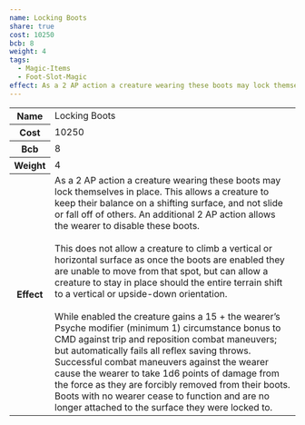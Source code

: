 ```yaml
---
name: Locking Boots
share: true
cost: 10250
bcb: 8
weight: 4
tags:
  - Magic-Items
  - Foot-Slot-Magic
effect: As a 2 AP action a creature wearing these boots may lock themselves in place. This allows a creature to keep their balance on a shifting surface, and not slide or fall off of others. An additional 2 AP action allows the wearer to disable these boots.<br><br>This does not allow a creature to climb a vertical or horizontal surface as once the boots are enabled they are unable to move from that spot, but can allow a creature to stay in place should the entire terrain shift to a vertical or upside-down orientation.<br><br>While enabled the creature gains a 15 + the wearer’s Psyche modifier (minimum 1) circumstance bonus to CMD against trip and reposition combat maneuvers; but automatically fails all reflex saving throws. Successful combat maneuvers against the wearer cause the wearer to take 1d6 points of damage from the force as they are forcibly removed from their boots. Boots with no wearer cease to function and are no longer attached to the surface they were locked to.
---
```


<p><span style="overflow-x: auto;"><table><tbody><tr><th>Name</th><td>Locking Boots</td></tr><tr><th>Cost</th><td>10250</td></tr><tr><th>Bcb</th><td>8</td></tr><tr><th>Weight</th><td>4</td></tr><tr><th>Effect</th><td>As a 2 AP action a creature wearing these boots may lock themselves in place. This allows a creature to keep their balance on a shifting surface, and not slide or fall off of others. An additional 2 AP action allows the wearer to disable these boots.<br><br>This does not allow a creature to climb a vertical or horizontal surface as once the boots are enabled they are unable to move from that spot, but can allow a creature to stay in place should the entire terrain shift to a vertical or upside-down orientation.<br><br>While enabled the creature gains a 15 + the wearer’s Psyche modifier (minimum 1) circumstance bonus to CMD against trip and reposition combat maneuvers; but automatically fails all reflex saving throws. Successful combat maneuvers against the wearer cause the wearer to take 1d6 points of damage from the force as they are forcibly removed from their boots. Boots with no wearer cease to function and are no longer attached to the surface they were locked to.</td></tr></tbody></table></span></p>